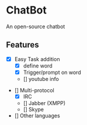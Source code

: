 # ChatBot

An open-source chatbot

## Features

   - [x] Easy Task addition
      - [x] define word
      - [x] Trigger/prompt on word
      - [] youtube info  
   - [] Multi-protocol
      - [x] IRC
      - [] Jabber (XMPP)
      - [] Skype
   - [] Other languages
